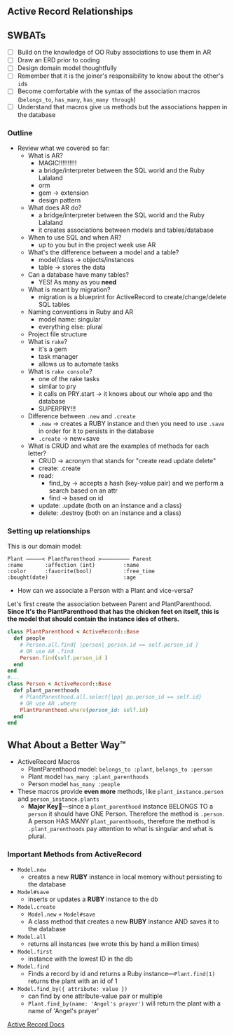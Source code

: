 Active Record Relationships
---

## SWBATs
- [ ] Build on the knowledge of OO Ruby associations to use them in AR
- [ ] Draw an ERD prior to coding
- [ ] Design domain model thoughtfully
- [ ] Remember that it is the joiner's responsibility to know about the other's `id`s
- [ ] Become comfortable with the syntax of the association macros (`belongs_to`, `has_many`, `has_many through`) 
- [ ] Understand that macros give us methods but the associations happen in the database

### Outline
* Review what we covered so far:
    - What is AR?
      - MAGIC!!!!!!!!!!
      - a bridge/interpreter between the SQL world and the Ruby Lalaland
      - orm
      - gem -> extension
      - design pattern
    - What does AR do?
      - a bridge/interpreter between the SQL world and the Ruby Lalaland
      - it creates associations between models and tables/database
    - When to use SQL and when AR?
      - up to you but in the project week use AR
    - What's the difference between a model and a table?
      - model/class -> objects/instances
      - table -> stores the data
    - Can a database have many tables?
      - YES! As many as you **need**
    - What is meant by migration?
      - migration is a blueprint for ActiveRecord to create/change/delete SQL tables
    - Naming conventions in Ruby and AR
      - model name: singular 
      - everything else: plural
    - Project file structure
    - What is `rake`?
      - it's a gem
      - task manager
      - allows us to automate tasks
    - What is `rake console`?
      - one of the rake tasks
      - similar to pry 
      - it calls on PRY.start -> it knows about our whole app and the database
      - SUPERPRY!!!
    - Difference between `.new` and `.create`
      - `.new` -> creates a RUBY instance and then you need to use `.save` in order for it to persists in the database
      - `.create` -> new+save
    - What is CRUD and what are the examples of methods for each letter?
      - CRUD -> acronym that stands for "create read update delete"
      - create: .create
      - read: 
          - find_by -> accepts a hash (key-value pair) and we perform a search based on an attr
          - find -> based on id
      - update: .update (both on an instance and a class)
      - delete: .destroy (both on an instance and a class)

### Setting up relationships

This is our domain model:

```
Plant —————< PlantParenthood >————————— Parent
:name       :affection (int)         :name
:color      :favorite(bool)          :free_time
:bought(date)                        :age
```

- How can we associate a Person with a Plant and vice-versa?

Let's first create the association between Parent and PlantParenthood. **Since It's the PlantParenthood that has the chicken feet on itself, this is the model that should contain the instance ides of others.**

```ruby
class PlantParenthood < ActiveRecord::Base
  def people
    # Person.all.find{ |person| person.id == self.person_id }
    # OR use AR .find
    Person.find(self.person_id )
  end
end
#...
class Person < ActiveRecord::Base
  def plant_parenthoods
    # PlantParenthood.all.select{|pp| pp.person_id == self.id}
    # OR use AR .where
    PlantParenthood.where(person_id: self.id)
  end
end
```

## What About a Better Way™️

- ActiveRecord Macros
  - PlantParenthood model: `belongs_to :plant`, `belongs_to :person`
  - Plant model `has_many :plant_parenthoods`
  - Person model `has_many :people`
- These macros provide **even more** methods, like `plant_instance.person` and `person_instance.plants`
  - **Major Key🔑**––since a `plant_parenthood` instance BELONGS TO a `person` it should have ONE Person. Therefore the method is `.person`. A person HAS MANY `plant_parenthoods`, therefore the method is `.plant_parenthoods` pay attention to what is singular and what is plural.

### Important Methods from ActiveRecord

- `Model.new`
  - creates a new **RUBY** instance in local memory without persisting to the database
- `Model#save`
  - inserts or updates a **RUBY** instance to the db
- `Model.create`
  - `Model.new` + `Model#save`
  - A class method that creates a new **RUBY** instance AND saves it to the database
- `Model.all`
  - returns all instances (we wrote this by hand a million times)
- `Model.first`
  - instance with the lowest ID in the db
- `Model.find`
  - Finds a record by id and returns a Ruby instance––`Plant.find(1)` returns the plant with an id of 1
- `Model.find_by({ attribute: value })`
  - can find by one attribute-value pair or multiple
  - `Plant.find_by(name: 'Angel's prayer')` will return the plant with a name of 'Angel's prayer'

[Active Record Docs](http://edgeguides.rubyonrails.org/active_record_migrations.html#using-the-up-down-methods)
